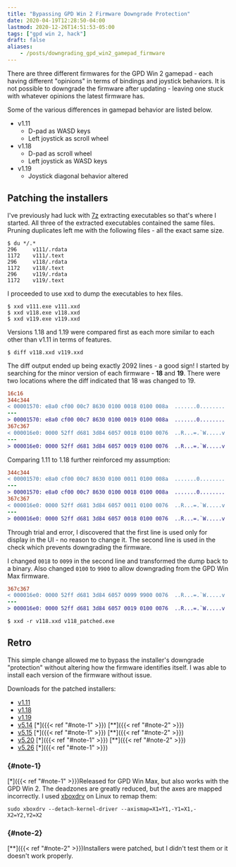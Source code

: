 ```yaml
---
title: "Bypassing GPD Win 2 Firmware Downgrade Protection"
date: 2020-04-19T12:28:50-04:00
lastmod: 2020-12-26T14:51:53-05:00
tags: ["gpd win 2, hack"]
draft: false
aliases:
    - /posts/downgrading_gpd_win2_gamepad_firmware
---
```

There are three different firmwares for the GPD Win 2 gamepad - each having
different "opinions" in terms of bindings and joystick behaviors. It is
not possible to downgrade the firmware after updating - leaving one stuck
with whatever opinions the latest firmware has.

Some of the various differences in gamepad behavior are listed below.

- v1.11
    - D-pad as WASD keys
    - Left joystick as scroll wheel
- v1.18
    - D-pad as scroll wheel
    - Left joystick as WASD keys
- v1.19
    - Joystick diagonal behavior altered

## Patching the installers
I've previously had luck with [7z](http://p7zip.sourceforge.net/) extracting executables
so that's where I started. All three of the extracted executables contained the same files.
Pruning duplicates left me with the following files - all the exact same size.

```
$ du */.*
296     v111/.rdata
1172    v111/.text
296     v118/.rdata
1172    v118/.text
296     v119/.rdata
1172    v119/.text
```

I proceeded to use xxd to dump the executables to hex files.

```
$ xxd v111.exe v111.xxd
$ xxd v118.exe v118.xxd
$ xxd v119.exe v119.xxd
```

Versions 1.18 and 1.19 were compared first as each more similar to each
other than v1.11 in terms of features.

```
$ diff v118.xxd v119.xxd
```

The diff output ended up being exactly 2092 lines - a good sign! I started
by searching for the minor version of each firmware - **18** and **19**.
There were two locations where the diff indicated that 18 was changed to 19.

```diff
16c16
344c344
< 00001570: e8a0 cf00 00c7 8630 0100 0018 0100 008a  .......0........
---
> 00001570: e8a0 cf00 00c7 8630 0100 0019 0100 008a  .......0........
367c367
< 000016e0: 0000 52ff d681 3d84 6057 0018 0100 0076  ..R...=.`W.....v
---
> 000016e0: 0000 52ff d681 3d84 6057 0019 0100 0076  ..R...=.`W.....v
```

Comparing 1.11 to 1.18 further reinforced my assumption:

```diff
344c344
< 00001570: e8a0 cf00 00c7 8630 0100 0011 0100 008a  .......0........
---
> 00001570: e8a0 cf00 00c7 8630 0100 0018 0100 008a  .......0........
367c367
< 000016e0: 0000 52ff d681 3d84 6057 0011 0100 0076  ..R...=.`W.....v
---
> 000016e0: 0000 52ff d681 3d84 6057 0018 0100 0076  ..R...=.`W.....v
```

Through trial and error, I discovered that the first line is used only for
display in the UI - no reason to change it. The second line is used in the
check which prevents downgrading the firmware.

I changed `0018` to `0099` in the second line and transformed the dump back to a binary.
Also changed `0100` to `9900` to allow downgrading from the GPD Win Max firmware.

```diff
367c367
< 000016e0: 0000 52ff d681 3d84 6057 0099 9900 0076  ..R...=.`W.....v
---
> 000016e0: 0000 52ff d681 3d84 6057 0019 0100 0076  ..R...=.`W.....v
```

```shell
$ xxd -r v118.xxd v118_patched.exe
```

## Retro
This simple change allowed me to bypass the installer's downgrade "protection" without
altering how the firmware identifies itself. I was able to install each version of the firmware
without issue.

Downloads for the patched installers:
- [v1.11](gpd_win_2_gamepad_V1.11_20180105_downgradable2.exe.tar.zst)
- [v1.18](gpd_win_2_gamepad_V1.18_20180314_downgradable2.exe.tar.zst)
- [v1.19](gpd_win_2_gamepad_V1.19_20180531_downgradable2.exe.tar.zst)
- [v5.14](gpd_win_max_gamepad_V5.14_downgradable.exe.tar.zst) [\*]({{< ref "#note-1" >}}) [\*\*]({{< ref "#note-2" >}})
- [v5.15](gpd_win_max_gamepad_V5.15_downgradable.exe.tar.zst) [\*]({{< ref "#note-1" >}}) [\*\*]({{< ref "#note-2" >}})
- [v5.20](gpd_win_max_gamepad_V5.20_downgradable.exe.tar.zst) [\*]({{< ref "#note-1" >}}) [\*\*]({{< ref "#note-2" >}})
- [v5.26](gpd_win_max_gamepad_V5.26_20200722_downgradable.exe.tar.zst) [\*]({{< ref "#note-1" >}})

### {#note-1}
[\*]({{< ref "#note-1" >}})Released for GPD Win Max, but also works with the GPD Win 2.
The deadzones are greatly reduced, but the axes are mapped incorrectly. I used
[xboxdrv](https://xboxdrv.gitlab.io/) on Linux to remap them:
```
sudo xboxdrv --detach-kernel-driver --axismap=X1=Y1,-Y1=X1,-X2=Y2,Y2=X2
```

### {#note-2}
[\*\*]({{< ref "#note-2" >}})Installers were patched, but I didn't test them or it doesn't work properly.
